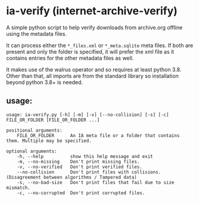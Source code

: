 # ia-verify (internet-archive-verify)
A simple python script to help verify downloads from archive.org offline using the metadata files.

It can process either the `*_files.xml` or `*_meta.sqlite` meta files. If both are present and only the folder is specified, it will prefer the xml file as it contains entries for the other metadata files as well.

It makes use of the walrus operator and so requires at least python 3.8. Other than that, all imports are from the standard library so installation beyond python 3.8+ is needed.

## usage:
    usage: ia-verify.py [-h] [-m] [-v] [--no-collision] [-s] [-c] FILE_OR_FOLDER [FILE_OR_FOLDER ...]

    positional arguments:
        FILE_OR_FOLDER      An IA meta file or a folder that contains them. Multiple may be specified.

    optional arguments:
        -h, --help          show this help message and exit
        -m, --no-missing    Don't print missing files.
        -v, --no-verified   Don't print verified files.
        --no-collision      Don't print files with collisions. (Disagreement between algorithms / Tampered data)
        -s, --no-bad-size   Don't print files that fail due to size mismatch.
        -c, --no-corrupted  Don't print corrupted files.

